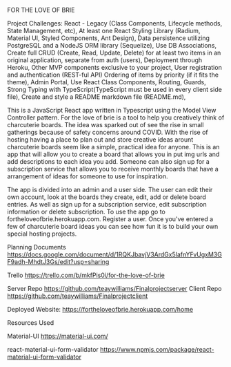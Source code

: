 FOR THE LOVE OF BRIE 

Project Challenges:
React - Legacy (Class Components, Lifecycle methods, State Management, etc),
At least one React Styling Library (Radium, Material UI, Styled Components, Ant Design),
Data persistence utilizing PostgreSQL and a NodeJS ORM library (Sequelize),
Use DB Associations,
Create full CRUD (Create, Read, Update, Delete) for at least two items in an original application, separate from auth (users),
Deployment through Heroku,
Other MVP components exclusive to your project,
User registration and authentication (REST-ful API)
Ordering of items by priority (if it fits the theme),
Admin Portal,
Use React Class Components, Routing, Guards,
Strong Typing with TypeScript(TypeScript must be used in every client side file),
Create and style a README markdown file (README.md),

This is a JavaScript React app written in Typescript using the Model View Controller pattern. For the love of brie is a tool to help you creatively think of charcuterie boards. The idea was sparked out of see the rise in small gatherings because of safety concerns around COVID. With the rise of hosting having a place to plan out and store creative ideas arount charcuterie boards seem like a simple, practical idea for anyone. This is an app that will allow you to create a board that allows you in put img urls and add descriptions to each idea you add. Someone can also sign up for a subscription service that allows you to receive monthly boards that have a arrangement of ideas for someone to use for inspiration.

The app is divided into an admin and a user side. The user can edit their own account, look at the boards they create, edit, add or delete board entries. As well as sign up for a subscription service, edit subscription information or delete subscription. To use the app go to fortheloveofbrie.herokuapp.com. Register a user. Once you've entered a few of charcuterie board ideas you can see how fun it is to build your own special hosting projects. 


Planning Documents
https://docs.google.com/document/d/1RQKJbavjV3ArdGx5lafnYFvUgxM3GF9adh-MhdtJ3Gs/edit?usp=sharing

Trello 
https://trello.com/b/mkfPis0i/for-the-love-of-brie

Server Repo 
https://github.com/teaywilliams/Finalprojectserver
Client Repo 
https://github.com/teaywilliams/Finalprojectclient

Deployed Website:
https://fortheloveofbrie.herokuapp.com/home


Resources Used 

Material-UI
https://material-ui.com/

react-material-ui-form-validator
https://www.npmjs.com/package/react-material-ui-form-validator

